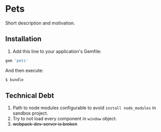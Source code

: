 # Pets
Short description and motivation.

## Installation
1. Add this line to your application's Gemfile:

```ruby
gem 'pets'
```

And then execute:
```bash
$ bundle
```

## Technical Debt
1. Path to node modules configurable to avoid `install node_modules` in sandbox project.
2. Try to not load every component in `window` object.
3. ~~webpack-dev-server is broken~~
